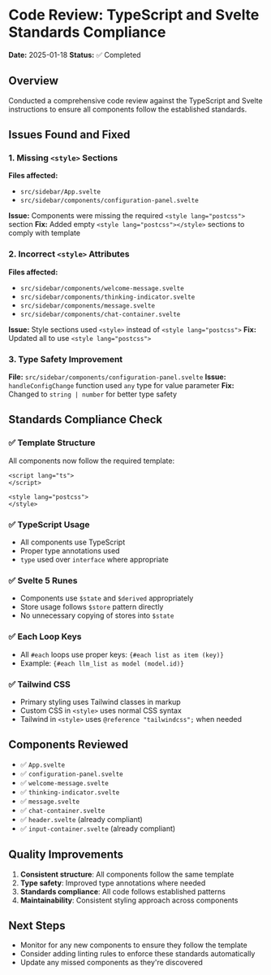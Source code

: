 # Code Review: TypeScript and Svelte Standards Compliance

**Date:** 2025-01-18
**Status:** ✅ Completed

## Overview

Conducted a comprehensive code review against the TypeScript and Svelte instructions to ensure all components follow the established standards.

## Issues Found and Fixed

### 1. Missing `<style>` Sections

**Files affected:**

- `src/sidebar/App.svelte`
- `src/sidebar/components/configuration-panel.svelte`

**Issue:** Components were missing the required `<style lang="postcss">` section
**Fix:** Added empty `<style lang="postcss"></style>` sections to comply with template

### 2. Incorrect `<style>` Attributes

**Files affected:**

- `src/sidebar/components/welcome-message.svelte`
- `src/sidebar/components/thinking-indicator.svelte`
- `src/sidebar/components/message.svelte`
- `src/sidebar/components/chat-container.svelte`

**Issue:** Style sections used `<style>` instead of `<style lang="postcss">`
**Fix:** Updated all to use `<style lang="postcss">`

### 3. Type Safety Improvement

**File:** `src/sidebar/components/configuration-panel.svelte`
**Issue:** `handleConfigChange` function used `any` type for value parameter
**Fix:** Changed to `string | number` for better type safety

## Standards Compliance Check

### ✅ Template Structure

All components now follow the required template:

```svelte
<script lang="ts">
</script>

<style lang="postcss">
</style>
```

### ✅ TypeScript Usage

- All components use TypeScript
- Proper type annotations used
- `type` used over `interface` where appropriate

### ✅ Svelte 5 Runes

- Components use `$state` and `$derived` appropriately
- Store usage follows `$store` pattern directly
- No unnecessary copying of stores into `$state`

### ✅ Each Loop Keys

- All `#each` loops use proper keys: `{#each list as item (key)}`
- Example: `{#each llm_list as model (model.id)}`

### ✅ Tailwind CSS

- Primary styling uses Tailwind classes in markup
- Custom CSS in `<style>` uses normal CSS syntax
- Tailwind in `<style>` uses `@reference "tailwindcss";` when needed

## Components Reviewed

- ✅ `App.svelte`
- ✅ `configuration-panel.svelte`
- ✅ `welcome-message.svelte`
- ✅ `thinking-indicator.svelte`
- ✅ `message.svelte`
- ✅ `chat-container.svelte`
- ✅ `header.svelte` (already compliant)
- ✅ `input-container.svelte` (already compliant)

## Quality Improvements

1. **Consistent structure**: All components follow the same template
2. **Type safety**: Improved type annotations where needed
3. **Standards compliance**: All code follows established patterns
4. **Maintainability**: Consistent styling approach across components

## Next Steps

- Monitor for any new components to ensure they follow the template
- Consider adding linting rules to enforce these standards automatically
- Update any missed components as they're discovered
